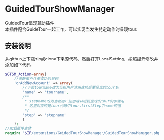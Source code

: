 # GuidedTourShowManager
GuidedTour呈现辅助插件  
本插件配合GuideTour一起工作，可以实现当发生特定动作时呈现tour.  

## 安装说明  
从github上下载zip或clone下来源代码，然后打开LocalSetting，按照提示修改并添加如下代码  
```php
$GTSM_Action=array(
    //当新用户注册成功后呈现
    'onAddNewAccount' => array(
        //下面tourmame改为当新用户注册成功后要呈现的tour名
        'name' => 'tourname',
        /**
         * stepname改为当新用户注册成功后要呈现的tour的步骤名
         * 这里对应的是tour代码中tour.firstStep中name的值
         */
        'step' => 'stepname'
        )
    );
//加载插件主体
require "$IP/extensions/GuidedTourShowManager/GuidedTourShowManager.php";
```
